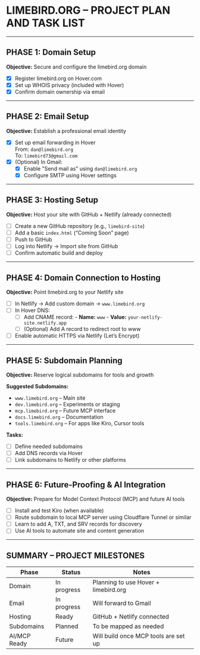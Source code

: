 
# LIMEBIRD.ORG – PROJECT PLAN AND TASK LIST

---

## PHASE 1: Domain Setup

**Objective:** Secure and configure the limebird.org domain

- [x] Register limebird.org on Hover.com
- [x] Set up WHOIS privacy (included with Hover)
- [x] Confirm domain ownership via email

---

## PHASE 2: Email Setup

**Objective:** Establish a professional email identity

- [x] Set up email forwarding in Hover  
      From: `dan@limebird.org`  
      To: `limebird73@gmail.com`
- [x] (Optional) In Gmail:
  - [x] Enable "Send mail as" using `dan@limebird.org`
  - [x] Configure SMTP using Hover settings

---

## PHASE 3: Hosting Setup

**Objective:** Host your site with GitHub + Netlify (already connected)

- [ ] Create a new GitHub repository (e.g., `limebird-site`)
- [ ] Add a basic `index.html` (“Coming Soon” page)
- [ ] Push to GitHub
- [ ] Log into Netlify → Import site from GitHub
- [ ] Confirm automatic build and deploy

---

## PHASE 4: Domain Connection to Hosting

**Objective:** Point limebird.org to your Netlify site

- [ ] In Netlify → Add custom domain → `www.limebird.org`
- [ ] In Hover DNS:
  - [ ] Add CNAME record:
        - **Name:** `www`
        - **Value:** `your-netlify-site.netlify.app`
  - [ ] (Optional) Add A record to redirect root to www
- [ ] Enable automatic HTTPS via Netlify (Let’s Encrypt)

---

## PHASE 5: Subdomain Planning

**Objective:** Reserve logical subdomains for tools and growth

**Suggested Subdomains:**

- `www.limebird.org` – Main site
- `dev.limebird.org` – Experiments or staging
- `mcp.limebird.org` – Future MCP interface
- `docs.limebird.org` – Documentation
- `tools.limebird.org` – For apps like Kiro, Cursor tools

**Tasks:**

- [ ] Define needed subdomains
- [ ] Add DNS records via Hover
- [ ] Link subdomains to Netlify or other platforms

---

## PHASE 6: Future-Proofing & AI Integration

**Objective:** Prepare for Model Context Protocol (MCP) and future AI tools

- [ ] Install and test Kiro (when available)
- [ ] Route subdomain to local MCP server using Cloudflare Tunnel or similar
- [ ] Learn to add A, TXT, and SRV records for discovery
- [ ] Use AI tools to automate site and content generation

---

## SUMMARY – PROJECT MILESTONES

| Phase        | Status      | Notes                                   |
|--------------|-------------|-----------------------------------------|
| Domain       | In progress | Planning to use Hover + limebird.org    |
| Email        | In progress | Will forward to Gmail                   |
| Hosting      | Ready       | GitHub + Netlify connected              |
| Subdomains   | Planned     | To be mapped as needed                  |
| AI/MCP Ready | Future      | Will build once MCP tools are set up    |
